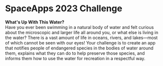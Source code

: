 # SpaceApps 2023 Challenge

<b>What's Up With This Water?</b>
<br>
Have you ever been swimming in a natural body of water and felt curious about the microscopic and larger life all around you, or what else is living in the water? There is a vast amount of life in oceans, rivers, and lakes—most of which cannot be seen with our eyes! Your challenge is to create an app that notifies people of endangered species in the bodies of water around them, explains what they can do to help preserve those species, and informs them how to use the water for recreation in a respectful way.
